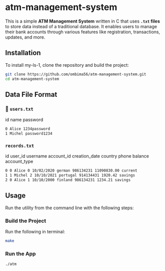 # atm-management-system

This is a simple **ATM Management System** written in C that uses **`.txt` files** to store data instead of a traditional database. It enables users to manage their bank accounts through various features like registration, transactions, updates, and more.

## Installation

To install my-ls-1, clone the repository and build the project:

```bash
git clone https://github.com/ombima56/atm-management-system.git
cd atm-management-system
```

## Data File Format
### 📄 `users.txt`

id name password
```sh
0 Alice 1234password
1 Michel password1234
```
### `records.txt`
id user_id username account_id creation_date country phone balance account_type
```sh
0 0 Alice 0 10/02/2020 german 986134231 11090830.00 current
1 1 Michel 2 10/10/2021 portugal 914134431 1920.42 savings
2 0 Alice 1 10/10/2000 finland 986134231 1234.21 savings
```
## Usage
Run the utility from the command line with the following steps:

### Build the Project
Run the following in terminal:

```bash
make
```

### Run the App
```sh
./atm
```
